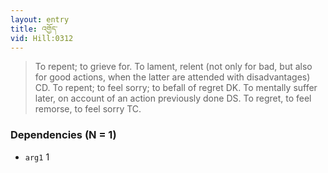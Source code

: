 ```yaml
---
layout: entry
title: འགྱོད་
vid: Hill:0312
---
```

> To repent; to grieve for. To lament, relent (not only for bad, but also for good actions, when the latter are attended with disadvantages) CD. To repent; to feel sorry; to befall of regret DK. To mentally suffer later, on account of an action previously done DS. To regret, to feel remorse, to feel sorry TC.
### Dependencies (N = 1)
* `arg1` 1
